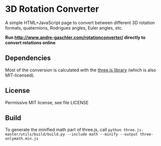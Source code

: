 # 3D Rotation Converter
A simple HTML+JavaScript page to convert between different 3D rotation formats, quaternions, Rodrigues angles, Euler angles, etc.

__Run http://www.andre-gaschler.com/rotationconverter/ directly to convert rotations online__

## Dependencies
Most of the conversion is calculated with the [three.js library](https://github.com/mrdoob/three.js) (which is also MIT-licensed).

## License
Permissive MIT license, see file LICENSE

## Build
To generate the minified math part of three.js, call
`python three.js-master/utils/build/build.py --include math --minify --output three-onlymath.min.js`
